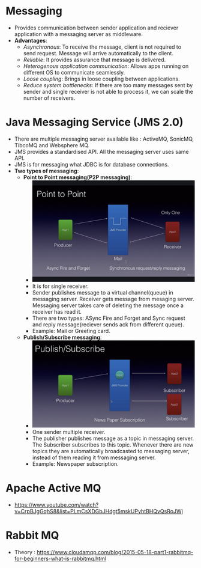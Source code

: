 # Messaging
  - Provides communication between sender application and reciever application with a messaging server as middleware.
  - **Advantages**:
    - _Asynchronous_: To receive the message, client is not required to send request. Message will arrive automatically to the client.
    - _Reliable_: It provides assurance that message is delivered.
    - _Heterogenous application communication_: Allows apps running on different OS to communicate seamlessly.
    - _Loose coupling_: Brings in loose coupling between applications.
    - _Reduce system bottlenecks_: If there are too many messages sent by sender and single receiver is not able to process it, we can scale the number of receivers. 
    
# Java Messaging Service (JMS 2.0)
  - There are multiple messaging server available like : ActiveMQ, SonicMQ, TibcoMQ and Websphere MQ.
  - JMS provides a standardised API. All the messaging server uses same API.
  - JMS is for messaging what JDBC is for database connections.
  - **Two types of messaging**:
    - **Point to Point messaging(P2P messaging)**:
      - <img src="https://github.com/eshita19/rabbitmq/blob/master/p2p.png"></img>
      - It is for single receiver.
      - Sender publishes message to a virtual channel(queue) in  messaging server. Receiver gets message from mesaging server. Messaging server takes care of deleting the message once a receiver has read it.
      - There are two types: ASync Fire and Forget and  Sync request and reply message(reciever sends ack from different queue).
      - Example: Mail or Greeting card.
    - **Publish/Subscribe messaging**: 
      - <img src="https://github.com/eshita19/rabbitmq/blob/master/pub-sub.png"></img>
      - One sender multiple receiver.
      - The publisher publishes message as a topic in messaging server. The Subscriber subscribes to this topic. Whenever there are new topics they are automatically broadcasted to messaging server, instead of them reading it from messaging server.
      - Example: Newspaper subscription.

# Apache Active MQ
  - https://www.youtube.com/watch?v=CrpBJgGqhS8&list=PLmCsXDGbJHdgt5mskUPyhtBHQvQsRoJWj
  

# Rabbit MQ

- Theory : https://www.cloudamqp.com/blog/2015-05-18-part1-rabbitmq-for-beginners-what-is-rabbitmq.html
